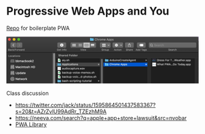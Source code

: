 # Progressive Web Apps and You

[Repo](https://github.com/billythemusical/recode-pwa-boilerplate) for boilerplate PWA

!['A MacOS Finder window with the local path to Chrome web apps folder - Users/<the user>/Applications/Chrome Apps/'](./images/pwa-location-desktop.jpg)

Class discussion  
- https://twitter.com/jack/status/1595864501437583367?s=20&t=AZrZvlU99AdRr_TZEzhM9A
- https://neeva.com/search?q=apple+app+store+lawsuit&src=nvobar
- [PWA Library](https://appsco.pe/)